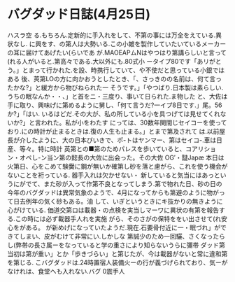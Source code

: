 # バグダッド日誌(4月25日)

ハスラ空
る.もちろん.定新的に手入れをして、不第の事には万全をえている.異状なし.
に興をす、の第人は大勢いる.この小皴を製作していたいているメーカーの耳に届けてあげたい(らいであ
が.MAOEAPムNはやつはり第講らしいと言って(れる人がいると.第高々である.大以外にも.80式小
ータイプ80です「あリがとう。」とまって行かれた.を設、時携行していて、や不使だと思っている小銀ではある
後、莢第LOの方に向かおうとしたとき、「、さっきのの名前は、何て言ったかな?」と緩方から物びねられた一
そうです。」「やつばり.日本製は素らしい.うちの眠なんか・・、」と首をニ・三度り、事いて日られた.ま物した
と、大佐は手に取り、興味げに第めるように舅し、「何て言うだ?一イプ8日です.」尾。56か?」「はい.
いるはどだ.その大が、私の所している小を具つげては見せてくれないか?」と言われた。私が小をわたす
にっては、30数年関間じセイコーを使っており.にの時計が止まるときは.復の人生も止まる。」とまで第及されて
は.以前屋長が介したように、大の日本びいきで、ポ-トはヤンマー、第はセイコ-.車は日産、等々。特に時計
英第との■第のためパレスを歩いていると、コアリション・オペし-ン当ン第の懿長の大佐に出会った。その大佐
OG′・靆Japæ
本日は火第日、心をこめて験黌に鋼が無いか確第し砂を落と慮がら、これを使う機会がないことを裄っている.
器手入れは欠かせない・
新していると気当にはあっというにがでて、また砂が入って作第不良となってしまう.第で物れた日、砂の日の
今年のバグダッドは異常気象のようで、4月になってからも第避のように物がって日去例年の気く砂もある。油
して、いぎというときにキ抜かりの無きように心がけている.
価道交第ロは載器・の点検を実当しマーワに異状の有第を報告する.この時には必ず載器手人れを実施
がら、そのさがの保特ををい出させて(れ安心をがある。
が新めげになっていたようだ.現在.石要骨付近に一・眠づれ」ができてしまい、皮がむけて非常にい.しかしな
第誠少のため一回驪、さくなったらし(弊帯の長さ属ーをなっていると学の重さにより知らないうらに彌帯
ダッド第当初は第が重い」とか「歩きづらい」と第じたが、今は載器がないと常に違和第を第じる.
こバグダッドは.24時置宿人装備火ーの行が義づげられており、気ーがなけれは、食堂へも入れない.バグ
0震手人

